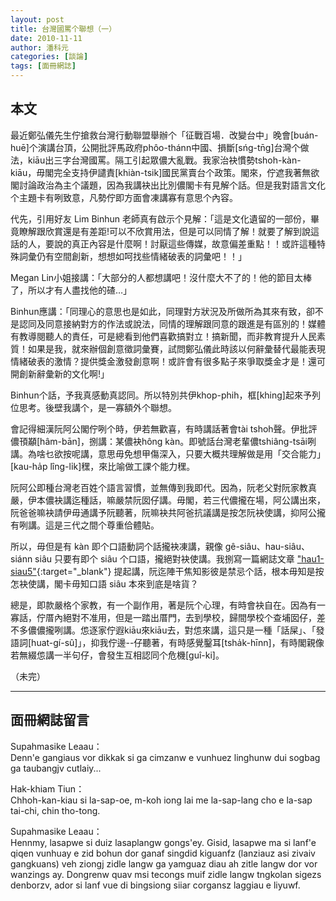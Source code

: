```yaml
---
layout: post
title: 台灣國罵个聯想（一）
date: 2010-11-11
author: 潘科元
categories: [談論]
tags: [面冊網誌]
---
```

## 本文

最近鄭弘儀先生佇搶救台灣行動聯盟舉辦个「征戰百場．改變台中」晚會[buán-huē]个演講台頂，公開批評馬政府phôo-thánn中國、損斷[sńg-tn̄g]台灣个做法，kiāu出三字台灣國罵。隔工引起眾儂大亂戰。我家治袂慣勢tshoh-kàn-kiāu，毋閣完全支持伊譴責[khiàn-tsik]國民黨賣台个政策。閣來，佇遮我著無欲閣討論政治為主个議題，因為我講袂出比別儂閣卡有見解个話。但是我對語言文化个主題卡有咧致意，凡勢佇即方面會凍講寡有意思个內容。

代先，引用好友 Lim Binhun 老師真有啟示个見解：「這是文化遺留的一部份，畢竟瞭解跟欣賞還是有差距!可以不欣賞用法，但是可以同情了解！就要了解到說這話的人，要說的真正內容是什麼啊！討厭這些傳媒，故意偏差重點！！或許這種特殊詞彙仍有空間創新，想想如呵找些情緒破表的詞彙吧！！」

Megan Lin小姐接講：「大部分的人都想講吧！沒什麼大不了的！他的節目太棒了，所以才有人盡找他的碴…」

Binhun應講：「同理心的意思也是如此，同理對方狀況及所做所為其來有致，卻不是認同及同意接納對方的作法或說法，同情的理解跟同意的跟進是有區別的！媒體有教導閱聽人的責任，可是總看到他們喜歡搞對立！搞新聞，而非教育提升人民素質！如果是我，就來辦個創意徵詞彙賽，試問鄭弘儀此時該以何辭彙替代最能表現情緒破表的激情？提供獎金激發創意啊！或許會有很多點子來爭取獎金才是！還可開創新辭彙新的文化啊!」

Binhun个話，予我真感動真認同。所以特別共伊khop-phih，框[khing]起來予列位思考。後壁我講个，是一寡額外个聯想。

會記得細漢阮阿公閣佇咧个時，伊若無歡喜，有時講話著會tài tshoh聲。伊批評儂頇顢[hâm-bān]，捌講：某儂袂hông kàn。即號話台灣老輩儂tshiâng-tsāi咧講。為啥乜欲按呢講，意思毋免想甲傷深入，只要大概共理解做是用「交合能力」[kau-ha̍p lîng-li̍k]䆀，來比喻做工課个能力䆀。

阮阿公即種台灣老百姓个語言習慣，並無傳到我即代。因為，阮老父對阮家教真嚴，伊本儂袂講迄種話，嘛嚴禁阮囡仔講。毋閣，若三代儂攏在場，阿公講出來，阮爸爸嘛袂請伊毋通講予阮聽著，阮嘛袂共阿爸抗議講是按怎阮袂使講，抑阿公攏有咧講。這是三代之間个尊重佮體貼。

所以，毋但是有 kàn 即个口語動詞个話攏袂凍講，親像 gê-siâu、hau-siâu、siánn siâu 只要有即个 siâu 个口語，攏絕對袂使講。我捌寫一篇網誌文章 ["hau1-siau5"](/posts/hau1-siau5/){:target="_blank"} 提起講，阮迄陣干焦知影彼是禁忌个話，根本毋知是按怎袂使講，閣卡毋知口語 siâu 本來到底是啥貨？

總是，即款嚴格个家教，有一个副作用，著是阮个心理，有時會袂自在。因為有一寡話，佇厝內絕對不准用，但是一踏出厝門，去到學校，歸間學校个查埔囡仔，差不多儂儂攏咧講。怹逐家佇遐kiāu來kiāu去，對怹來講，這只是一種「話屎」、「發語詞[huat-gí-sû]」，抑我佇邊\--仔聽著，有時感覺鑿耳[tsha̍k-hīnn]，有時閣親像若無綴怹講一半句仔，會發生互相認同个危機[guî-ki]。

（未完）

---

## 面冊網誌留言

Supahmasike Leaau：  
Denn'e gangiaus vor dikkak si ga cimzanw e vunhuez linghunw dui sogbag ga taubangjv cutlaiy...

Hak-khiam Tiun：  
Chhoh-kan-kiau si la-sap-oe, m-koh iong lai me la-sap-lang cho e la-sap tai-chi, chin tho-tong.

Supahmasike Leaau：  
Hennmy, lasapwe si duiz lasaplangw gongs'ey. Gisid, lasapwe ma si lanf'e qiqen vunhuay e zid bohun dor ganaf singdid kiguanfz (lanziauz asi zivaiv gangkuans) veh ziongj zidle langw ga yamguaz diau ah zitle langw dor vor wanzings ay. Dongrenw quav msi tecongs muif zidle langw tngkolan sigezs denborzv, ador si lanf vue di bingsiong siiar corgansz laggiau e liyuwf.
